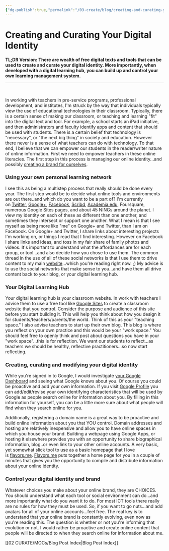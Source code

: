 ```yaml
---
{"dg-publish":true,"permalink":"/03-create/blog/creating-and-curating-your-digital-identity/","title":"Creating and Curating Your Digital Identity","tags":["identity","social-media","social-networking","technology"]}
---
```


# Creating and Curating Your Digital Identity

**TL;DR Version: There are wealth of free digital texts and tools that can be used to create and curate your digital identity. More importantly, when developed with a digital learning hub, you can build up and control your own learning management system.**

* * *

 

In working with teachers in pre-service programs, professional development, and institutes, I'm struck by the way that individuals typically view the use of educational technologies in their classroom. Typically, there is a certain sense of making our classroom, or teaching and learning "fit" into the digital text and tool. For example, a school starts an iPad initiative, and then administrators and faculty identify apps and content that should be used with students. There is a certain belief that technology is "necessary", or "the next big thing" in society and education. However there never is a sense of what teachers can do with technology. To that end, I believe that we can empower our students in the reader/writer nature of online information. First we need to empower teachers in these online literacies. The first step in this process is managing our online identity...and possibly [creating a brand for ourselves](http://lifehacker.com/5531465/establish-and-maintain-your-online-identity).

### Using your own personal learning network

I see this as being a multistep process that really should be done every year. The first step would be to decide what online tools and environments are out there..and which do you want to be a part of? I'm currently on [Twitter](http://twitter.com/#!/wiobyrne), [Google+](https://plus.google.com/111576401886299659895/posts?utm_source=chrome_ntp_icon&utm_medium=chrome_app&utm_campaign=chrome), [Facebook](http://www.facebook.com/wiobyrne), [Scribd](http://www.scribd.com/wiobyrne), [Academia.edu](http://uconn.academia.edu/wiobyrne), Foursquare, numerous Google Sites pages, and about 45 NINGs around the planet. I view my identity on each of these as different than one another, and sometimes they intersect or support one another. What I mean is that I see myself as being more like "me" on Google+ and Twitter, than I am on Facebook. On Google+ and Twitter, I share links about interesting projects I'm working on, or things I read that I find interesting. However on Facebook I share links and ideas, and toss in my fair share of family photos and videos. It's important to understand what the affordances are for each group, or tool...and also decide how you chose to use them. The common thread in the use of all of these social networks is that I use them to drive content to my main [website](http://wiobyrne.com/)...which you're reading right now. ;) My advice is to use the social networks that make sense to you...and have them all drive content back to your blog, or your digital learning hub.

### Your Digital Learning Hub

Your digital learning hub is your classroom website. In work with teachers I advise them to use a free tool like [Google Sites](https://sites.google.com/site/textsandtools/techtutorials/google-sites) to create a classroom website that you control. Consider the purpose and audience of this site before you start building it. This will help you think about how you design it for students/teachers/parents/the world. Think of this as your "teaching space." I also advise teachers to start up their own blog. This blog is where you reflect on your own practice and this would be your "work space." You should feel free to openly think and post about questions you have in your "work space"...this is for reflection. We want our students to reflect...as teachers we should be healthy, reflective practitioners...so now start reflecting.

### Creating, curating and modifying your digital identity

While you're signed in to Google, I would investigate [your Google Dashboard](http://www.speedofcreativity.org/2010-11-18/privacy-sharing-and-your-google-dashboard-gct/) and seeing what Google knows about you. Of course you could be proactive and add your own information. If you visit [Google Profile](http://www.google.com/profiles) you can add/edit/revise your own identifying characteristics that will be used by Google as people search online for information about you. By filling in this information for yourself, you can be a little more sure about what people will find when they search online for you.

Additionally, registering a domain name is a great way to be proactive and build online information about you that YOU control. Domain addresses and hosting are relatively inexpensive and allow you to have online spaces in which you house your brand. Building a webpage using Google Apps, or hosting it elsewhere provides you with an opportunity to share biographical information, blog..or even link to your other online accounts. A very basic, yet somewhat slick tool to use as a basic homepage that I love is [flavors.me](http://flavors.me/). [Flavors.me](http://flavors.me/wiobyrne) puts together a home page for you in a couple of minutes that gives you the opportunity to compile and distribute information about your online identity.

### Control your digital identity and brand

Whatever choices you make about your online brand, they are CHOICES. You should understand what each tool or social environment can do...and more importantly what do you want it to do. For most ICT tools there really are no rules for how they must be used. So, if you want to go nuts...and add avatars for all of your online accounts...feel free. The real key is to understand that your online brand is constantly evolving, even now as you're reading this. The question is whether or not you're informing that evolution or not. I would rather be proactive and create online content that people will be directed to when they search online for information about me.

[[02 CURATE/MOCs/Blog Post Index\|Blog Post Index]]